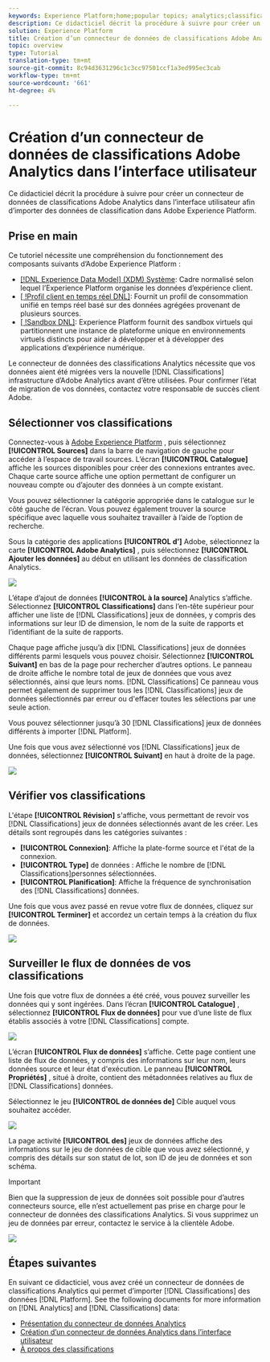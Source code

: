 ```yaml
---
keywords: Experience Platform;home;popular topics; analytics;classifications
description: Ce didacticiel décrit la procédure à suivre pour créer un connecteur de données de classifications Adobe Analytics dans l’interface utilisateur afin d’importer des données de classification dans Adobe Experience Platform.
solution: Experience Platform
title: Création d’un connecteur de données de classifications Adobe Analytics dans l’interface utilisateur
topic: overview
type: Tutorial
translation-type: tm+mt
source-git-commit: 8c94d3631296c1c3cc97501ccf1a3ed995ec3cab
workflow-type: tm+mt
source-wordcount: '661'
ht-degree: 4%

---
```



# Création d’un connecteur de données de classifications Adobe Analytics dans l’interface utilisateur

Ce didacticiel décrit la procédure à suivre pour créer un connecteur de données de classifications Adobe Analytics dans l’interface utilisateur afin d’importer des données de classification dans Adobe Experience Platform.

## Prise en main

Ce tutoriel nécessite une compréhension du fonctionnement des composants suivants d’Adobe Experience Platform :

* [[!DNL Experience Data Model] (XDM) Système](../../../../../xdm/home.md): Cadre normalisé selon lequel l’Experience Platform organise les données d’expérience client.
* [[ !Profil client en temps réel DNL]](../../../../../profile/home.md): Fournit un profil de consommation unifié en temps réel basé sur des données agrégées provenant de plusieurs sources.
* [[ !Sandbox DNL]](../../../../../sandboxes/home.md): Experience Platform fournit des sandbox virtuels qui partitionnent une instance de plateforme unique en environnements virtuels distincts pour aider à développer et à développer des applications d’expérience numérique.

Le connecteur de données des classifications Analytics nécessite que vos données aient été migrées vers la nouvelle [!DNL Classifications] infrastructure d’Adobe Analytics avant d’être utilisées. Pour confirmer l’état de migration de vos données, contactez votre responsable de succès client Adobe.

## Sélectionner vos classifications

Connectez-vous à [Adobe Experience Platform](https://platform.adobe.com) , puis sélectionnez **[!UICONTROL Sources]** dans la barre de navigation de gauche pour accéder à l’espace de travail sources. L’écran **[!UICONTROL Catalogue]** affiche les sources disponibles pour créer des connexions entrantes avec. Chaque carte source affiche une option permettant de configurer un nouveau compte ou d’ajouter des données à un compte existant.

Vous pouvez sélectionner la catégorie appropriée dans le catalogue sur le côté gauche de l’écran. Vous pouvez également trouver la source spécifique avec laquelle vous souhaitez travailler à l’aide de l’option de recherche.

Sous la catégorie des applications **[!UICONTROL d’]** Adobe, sélectionnez la carte **[!UICONTROL Adobe Analytics]** , puis sélectionnez **[!UICONTROL Ajouter les données]** au début en utilisant les données de classification Analytics.

![](../../../../images/tutorials/create/classifications/catalog.png)

L’étape d’ajout de données **[!UICONTROL à la source]** Analytics s’affiche. Sélectionnez **[!UICONTROL Classifications]** dans l’en-tête supérieur pour afficher une liste de [!DNL Classifications] jeux de données, y compris des informations sur leur ID de dimension, le nom de la suite de rapports et l’identifiant de la suite de rapports.

Chaque page affiche jusqu’à dix [!DNL Classifications] jeux de données différents parmi lesquels vous pouvez choisir. Sélectionnez **[!UICONTROL Suivant]** en bas de la page pour rechercher d’autres options. Le panneau de droite affiche le nombre total de jeux de données que vous avez sélectionnés, ainsi que leurs noms. [!DNL Classifications] Ce panneau vous permet également de supprimer tous les [!DNL Classifications] jeux de données sélectionnés par erreur ou d&#39;effacer toutes les sélections par une seule action.

Vous pouvez sélectionner jusqu’à 30 [!DNL Classifications] jeux de données différents à importer [!DNL Platform].

Une fois que vous avez sélectionné vos [!DNL Classifications] jeux de données, sélectionnez **[!UICONTROL Suivant]** en haut à droite de la page.

![](../../../../images/tutorials/create/classifications/add-data.png)

## Vérifier vos classifications

L&#39;étape **[!UICONTROL Révision]** s&#39;affiche, vous permettant de revoir vos [!DNL Classifications] jeux de données sélectionnés avant de les créer. Les détails sont regroupés dans les catégories suivantes :

* **[!UICONTROL Connexion]**: Affiche la plate-forme source et l&#39;état de la connexion.
* **[!UICONTROL Type]** de données : Affiche le nombre de [!DNL Classifications]personnes sélectionnées.
* **[!UICONTROL Planification]**: Affiche la fréquence de synchronisation des [!DNL Classifications] données.

Une fois que vous avez passé en revue votre flux de données, cliquez sur **[!UICONTROL Terminer]** et accordez un certain temps à la création du flux de données.

![](../../../../images/tutorials/create/classifications/review.png)

## Surveiller le flux de données de vos classifications

Une fois que votre flux de données a été créé, vous pouvez surveiller les données qui y sont ingérées. Dans l’écran **[!UICONTROL Catalogue]** , sélectionnez **[!UICONTROL Flux de données]** pour vue d’une liste de flux établis associés à votre [!DNL Classifications] compte.

![](../../../../images/tutorials/create/classifications/dataflows.png)

L’écran **[!UICONTROL Flux de données]** s’affiche. Cette page contient une liste de flux de données, y compris des informations sur leur nom, leurs données source et leur état d&#39;exécution. Le panneau **[!UICONTROL Propriétés]** , situé à droite, contient des métadonnées relatives au flux de [!DNL Classifications] données.

Sélectionnez le jeu **[!UICONTROL de données de]** Cible auquel vous souhaitez accéder.

![](../../../../images/tutorials/create/classifications/list-of-dataflows.png)

La page activité **[!UICONTROL des]** jeux de données affiche des informations sur le jeu de données de cible que vous avez sélectionné, y compris des détails sur son statut de lot, son ID de jeu de données et son schéma.

>[!IMPORTANT]
>
>Bien que la suppression de jeux de données soit possible pour d’autres connecteurs source, elle n’est actuellement pas prise en charge pour le connecteur de données des classifications Analytics. Si vous supprimez un jeu de données par erreur, contactez le service à la clientèle Adobe.

![](../../../../images/tutorials/create/classifications/dataset.png)


## Étapes suivantes

En suivant ce didacticiel, vous avez créé un connecteur de données de classifications Analytics qui permet d’importer [!DNL Classifications] des données [!DNL Platform]. See the following documents for more information on [!DNL Analytics] and [!DNL Classifications] data:

* [Présentation du connecteur de données Analytics](../../../../connectors/adobe-applications/analytics.md)
* [Création d’un connecteur de données Analytics dans l’interface utilisateur](./analytics.md)
* [À propos des classifications](https://docs.adobe.com/content/help/fr-FR/analytics/components/classifications/c-classifications.html#)